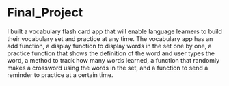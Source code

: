 # Final_Project

I built a vocabulary flash card app that will enable language learners to build their vocabulary set and practice at any time. The vocabulary app has an add function, a display function to display words in the set one by one, a practice function that shows the definition of the word and user types the word, a method to track how many words learned, a function that randomly makes a crossword using the words in the set, and a function to send a reminder to practice at a certain time. 